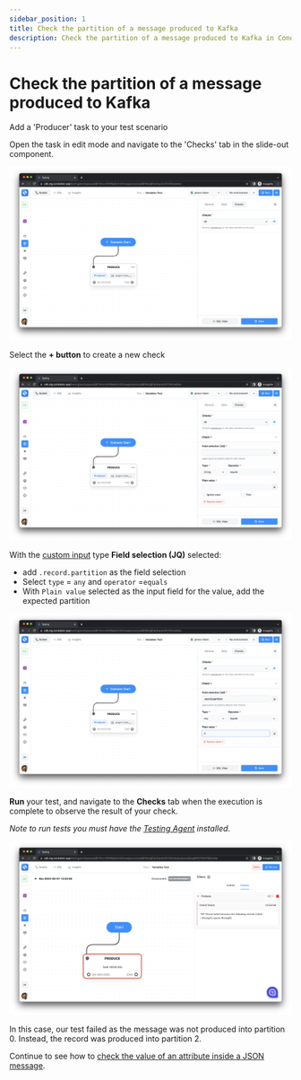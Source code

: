 ```yaml
---
sidebar_position: 1
title: Check the partition of a message produced to Kafka
description: Check the partition of a message produced to Kafka in Conduktor Testing.
---
```


# Check the partition of a message produced to Kafka

Add a 'Producer' task to your test scenario

Open the task in edit mode and navigate to the 'Checks' tab in the slide-out component.

![](<../../../../assets/image (5) (1).png>)

Select the **+ button** to create a new check

![](<../../../../assets/image (49).png>)

With the [custom input](../../../custom-inputs) type **Field selection (JQ)** selected:

- add `.record.partition` as the field selection
- Select `type` = `any` and `operator` =`equals`&#x20;
- With `Plain value` selected as the input field for the value, add the expected partition&#x20;

![](<../../../../assets/image (135).png>)

**Run** your test, and navigate to the **Checks** tab when the execution is complete to observe the result of your check.

_Note to run tests you must have the_ [_Testing Agent_](../../../../getting-started/install-the-testing-agent) _installed_.&#x20;

![](<../../../../assets/image (111).png>)

In this case, our test failed as the message was not produced into partition 0. Instead, the record was produced into partition 2.

Continue to see how to [check the value of an attribute inside a JSON message](check-the-value-inside-a-json-message-consumed-from-kafka).
